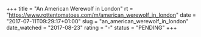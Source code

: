 +++
title = "An American Werewolf in London"
rt = "https://www.rottentomatoes.com/m/american_werewolf_in_london"
date = "2017-07-11T09:29:17+01:00"
slug = "an_american_werewolf_in_london"
date_watched = "2017-08-23"
rating = "-"
status = "PENDING"
+++